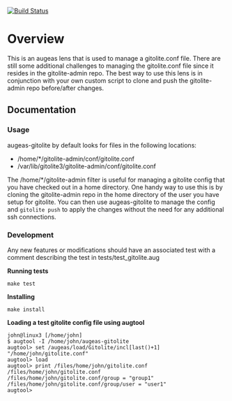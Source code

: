 [![Build Status](https://travis-ci.org/jjulien/augeas-gitolite.png)](https://travis-ci.org/jjulien/augeas-gitolite)

Overview
==============
This is an augeas lens that is used to manage a gitolite.conf file.  There are still some additional challenges to managing the gitolite.conf file since it resides in the gitolite-admin repo.  The best way to use this lens is in conjunction with your own custom script to clone and push the gitolite-admin repo before/after changes.

Documentation
-----------
### Usage
augeas-gitolite by default looks for files in the following locations:
* /home/*/gitolite-admin/conf/gitolite.conf
* /var/lib/gitolite3/gitolite-admin/conf/gitolite.conf

The /home/*/gitolite-admin filter is useful for managing a gitolite config that you have checked out in a home directory.  One handy way to use this is by cloning the gitolite-admin repo in the home directory of the user you have setup for gitolite.  You can then use augeas-gitolite to manage the config and `gitolite push` to apply the changes without the need for any additional ssh connections.

### Development
Any new features or modifications should have an associated test with a comment describing the test in tests/test_gitolite.aug

**Running tests**

```make test```

**Installing**

```make install```

**Loading a test gitolite config file using augtool**
```
john@linux3 [/home/john]
$ augtool -I /home/john/augeas-gitolite
augtool> set /augeas/load/Gitolite/incl[last()+1] "/home/john/gitolite.conf"
augtool> load
augtool> print /files/home/john/gitolite.conf
/files/home/john/gitolite.conf
/files/home/john/gitolite.conf/group = "group1"
/files/home/john/gitolite.conf/group/user = "user1"
augtool> 
```
